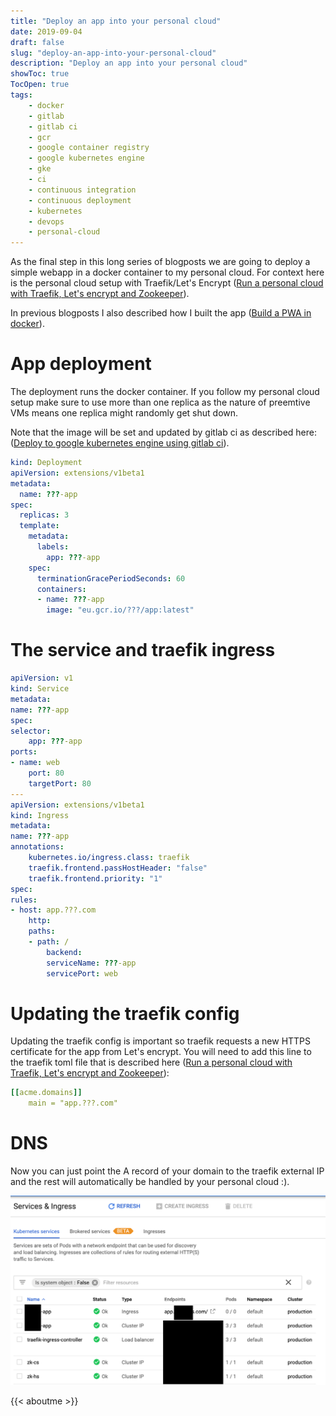 ```yaml
---
title: "Deploy an app into your personal cloud"
date: 2019-09-04
draft: false
slug: "deploy-an-app-into-your-personal-cloud"
description: "Deploy an app into your personal cloud"
showToc: true
TocOpen: true
tags:
    - docker
    - gitlab
    - gitlab ci
    - gcr
    - google container registry
    - google kubernetes engine
    - gke
    - ci
    - continuous integration
    - continuous deployment
    - kubernetes
    - devops
    - personal-cloud
---
```


As the final step in this long series of blogposts we are going to deploy a simple webapp in a docker container to my personal cloud. For context here is the personal cloud setup with Traefik/Let's Encrypt ([Run a personal cloud with Traefik, Let's encrypt and Zookeeper](https://heltweg.org/posts/run-a-personal-cloud-with-traefik-lets-encrypt-and-zookeeper/)).

In previous blogposts I also described how I built the app ([Build a PWA in docker](https://heltweg.org/posts/build-a-progressive-web-app-in-docker-with-nginx-to-deploy-to-kubernetes-or-docker-swarm/)).

# App deployment

The deployment runs the docker container. If you follow my personal cloud setup make sure to use more than one replica as the nature of preemtive VMs means one replica might randomly get shut down.

Note that the image will be set and updated by gitlab ci as described here: ([Deploy to google kubernetes engine using gitlab ci](https://heltweg.org/posts/deploy-to-google-kubernetes-engine-using-gitlab-ci/)).

```yml
kind: Deployment
apiVersion: extensions/v1beta1
metadata:
  name: ???-app
spec:
  replicas: 3
  template:
    metadata:
      labels:
        app: ???-app
    spec:
      terminationGracePeriodSeconds: 60
      containers:
      - name: ???-app
        image: "eu.gcr.io/???/app:latest"
```

# The service and traefik ingress
```yml
apiVersion: v1
kind: Service
metadata:
name: ???-app
spec:
selector:
    app: ???-app
ports:
- name: web
    port: 80
    targetPort: 80
---
apiVersion: extensions/v1beta1
kind: Ingress
metadata:
name: ???-app
annotations:
    kubernetes.io/ingress.class: traefik
    traefik.frontend.passHostHeader: "false"
    traefik.frontend.priority: "1"
spec:
rules:
- host: app.???.com
    http:
    paths:
    - path: /
        backend:
        serviceName: ???-app
        servicePort: web
```

# Updating the traefik config
Updating the traefik config is important so traefik requests a new HTTPS certificate for the app from Let's encrypt. You will need to add this line to the traefik toml file that is described here ([Run a personal cloud with Traefik, Let's encrypt and Zookeeper](https://heltweg.org/posts/run-a-personal-cloud-with-traefik-lets-encrypt-and-zookeeper/)):

```yml
[[acme.domains]]
    main = "app.???.com"
```

# DNS
Now you can just point the A record of your domain to the traefik external IP and the rest will automatically be handled by your personal cloud :).

![The final result: The app runs in your personal cloud <3](/img/posts/deploy-an-app-into-your-personal-cloud/final-result.png#center)



{{< aboutme >}}
